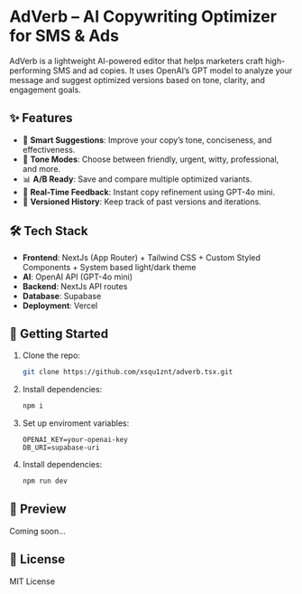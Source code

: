# AdVerb – AI Copywriting Optimizer for SMS & Ads

AdVerb is a lightweight AI-powered editor that helps marketers craft high-performing SMS and ad copies. It uses OpenAI’s GPT model to analyze your message and suggest optimized versions based on tone, clarity, and engagement goals.

## ✨ Features

- 🧠 **Smart Suggestions**: Improve your copy’s tone, conciseness, and effectiveness.
- 🎯 **Tone Modes**: Choose between friendly, urgent, witty, professional, and more.
- 📊 **A/B Ready**: Save and compare multiple optimized variants.
- 💬 **Real-Time Feedback**: Instant copy refinement using GPT-4o mini.
- 📁 **Versioned History**: Keep track of past versions and iterations.

## 🛠 Tech Stack

- **Frontend**: NextJs (App Router) + Tailwind CSS + Custom Styled Components + System based light/dark theme
- **AI**: OpenAI API (GPT-4o mini)
- **Backend**: NextJs API routes
- **Database**: Supabase
- **Deployment**: Vercel

## 🚀 Getting Started

1. Clone the repo:
    ```bash
    git clone https://github.com/xsqu1znt/adverb.tsx.git
    ```
2. Install dependencies:
    ```bash
    npm i
    ```
3. Set up enviroment variables:
    ```env
    OPENAI_KEY=your-openai-key
    DB_URI=supabase-uri
    ```
4. Install dependencies:
    ```bash
    npm run dev
    ```

## 📸 Preview

Coming soon...

## 📄 License

MIT License
